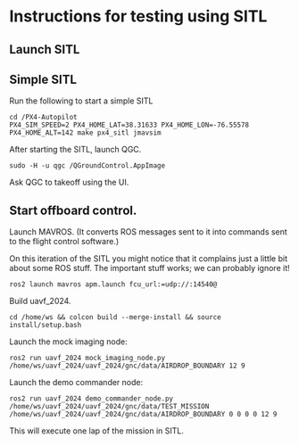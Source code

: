 # Instructions for testing using SITL

## Launch SITL

## Simple SITL

Run the following to start a simple SITL

```
cd /PX4-Autopilot
PX4_SIM_SPEED=2 PX4_HOME_LAT=38.31633 PX4_HOME_LON=-76.55578 PX4_HOME_ALT=142 make px4_sitl jmavsim
```

After starting the SITL, launch QGC.

```
sudo -H -u qgc /QGroundControl.AppImage
```

Ask QGC to takeoff using the UI.



## Start offboard control.

Launch MAVROS. (It converts ROS messages sent to it into commands sent to the flight control software.)

On this iteration of the SITL you might notice that it complains just a little bit about some ROS stuff. The important stuff works; we can probably ignore it!

```
ros2 launch mavros apm.launch fcu_url:=udp://:14540@
```

Build uavf_2024.

```
cd /home/ws && colcon build --merge-install && source install/setup.bash
```

Launch the mock imaging node:
```
ros2 run uavf_2024 mock_imaging_node.py /home/ws/uavf_2024/uavf_2024/gnc/data/AIRDROP_BOUNDARY 12 9
```

Launch the demo commander node:
```
ros2 run uavf_2024 demo_commander_node.py /home/ws/uavf_2024/uavf_2024/gnc/data/TEST_MISSION /home/ws/uavf_2024/uavf_2024/gnc/data/AIRDROP_BOUNDARY 0 0 0 0 12 9
```

This will execute one lap of the mission in SITL.

